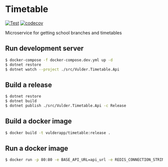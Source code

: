 # Timetable
[![Test](https://github.com/VulderApp/Timetable/actions/workflows/test.yml/badge.svg)](https://github.com/VulderApp/Timetable/actions/workflows/test.yml)
[![codecov](https://codecov.io/gh/VulderApp/Timetable/branch/dev/graph/badge.svg?token=JG1HGG75FK)](https://codecov.io/gh/VulderApp/Timetable)

Microservice for getting school branches and timetables

## Run development server
```bash
$ docker-compose -f docker-compose.dev.yml up -d
$ dotnet restore
$ dotnet watch --project ./src/Vulder.Timetable.Api
```

## Build a release
```bash
$ dotnet restore
$ dotnet build
$ dotnet publish ./src/Vulder.Timetable.Api -c Release
```

## Build a docker image
```bash
$ docker build -t vulderapp/timetable:release .
```
## Run a docker image
```bash
$ docker run -p 80:80 -e BASE_API_URL=api_url -e REDIS_CONNECTION_STRING=connection_string vulderapp/timetable:release
```
